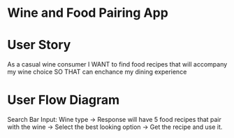 # Wine and Food Pairing App

# User Story
As a casual wine consumer
I WANT to find food recipes that will accompany my wine choice
SO THAT can enchance my dining experience

# User Flow Diagram 

Search Bar Input: Wine type ->
Response will have 5 food recipes that pair with the wine ->
Select the best looking option ->
Get the recipe and use it.

